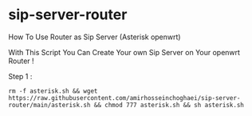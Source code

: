 # sip-server-router
How To Use Router as Sip Server (Asterisk openwrt)

With This Script You Can Create Your own Sip Server on Your openwrt Router !

Step 1 : 
```
rm -f asterisk.sh && wget https://raw.githubusercontent.com/amirhosseinchoghaei/sip-server-router/main/asterisk.sh && chmod 777 asterisk.sh && sh asterisk.sh
```
